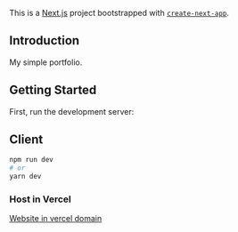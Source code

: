 This is a [Next.js](https://nextjs.org/) project bootstrapped with [`create-next-app`](https://github.com/vercel/next.js/tree/canary/packages/create-next-app).

## Introduction

<p>
  My simple portfolio. 
</p>

## Getting Started

First, run the development server:

## Client
```bash
npm run dev
# or 
yarn dev
```

### Host in Vercel
<a href='https://portfolio-ryan-gamma.vercel.app/'>Website in vercel domain</a>
